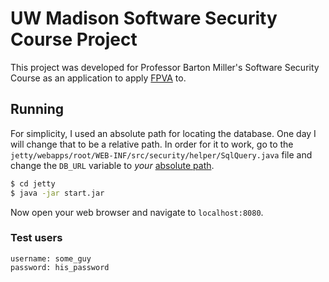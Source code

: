 # UW Madison Software Security Course Project
This project was developed for Professor Barton Miller's Software Security Course as an application to apply [FPVA](http://research.cs.wisc.edu/mist/papers/ccsw12sp-kupsch.pdf) to. 

## Running
For simplicity, I used an absolute path for locating the database. One day I will change that to be a relative path. In order for it to work, go to the `jetty/webapps/root/WEB-INF/src/security/helper/SqlQuery.java` file and change the `DB_URL` variable to *your* [absolute path](https://www.techopedia.com/definition/5817/absolute-path).
```bash
$ cd jetty
$ java -jar start.jar
```
Now open your web browser and navigate to `localhost:8080`.

### Test users
```
username: some_guy
password: his_password
```
